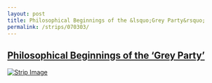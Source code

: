```yaml
---
layout: post
title: Philosophical Beginnings of the &lsquo;Grey Party&rsquo;
permalink: /strips/070303/
---
```


## [Philosophical Beginnings of the &lsquo;Grey Party&rsquo;](/strips/070303/)

<a href='../images/ph070303.gif'><img src='../images/ph070303.gif' alt='Strip Image' /></a>


<!-- include copyright-strip.html -->